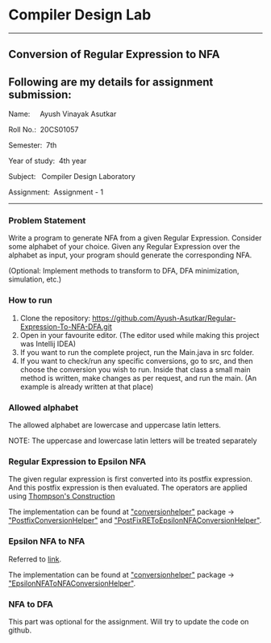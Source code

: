 # Compiler Design Lab

---

## Conversion of Regular Expression to NFA 
## Following are my details for assignment submission:
<p>Name: &nbsp;&nbsp;&nbsp;&nbsp;Ayush Vinayak Asutkar</p>
<p>Roll No.: &nbsp;20CS01057</p>
<p>Semester: &nbsp;7th</p>
<p>Year of study: &nbsp;4th year</p>
<p>Subject: &nbsp;&nbsp;Compiler Design Laboratory</p>
<p>Assignment: &nbsp;Assignment - 1</p>

---


### Problem Statement
<p>Write a program to generate NFA from a given Regular Expression. Consider some alphabet of your choice.
Given any Regular Expression over the alphabet as input, your program should generate the corresponding NFA.</p>

<p>(Optional: Implement methods to transform to DFA, DFA minimization, simulation, etc.)</p>

### How to run
1. Clone the repository: https://github.com/Ayush-Asutkar/Regular-Expression-To-NFA-DFA.git
2. Open in your favourite editor. (The editor used while making this project was Intellij IDEA)
3. If you want to run the complete project, run the Main.java in src folder.
4. If you want to check/run any specific conversions, go to src, and then choose the conversion you wish to run. Inside that class a small main method is written, make changes as per request, and run the main. (An example is already written at that place)

### Allowed alphabet
<p>The allowed alphabet are lowercase and uppercase latin letters.</p>
<p>NOTE: The uppercase and lowercase latin letters will be treated separately</p>

### Regular Expression to Epsilon NFA
<p>The given regular expression is first converted into its postfix expression.
And this postfix expression is then evaluated. The operators are applied using <a href="https://en.wikipedia.org/wiki/Thompson%27s_construction">Thompson's Construction</a></p>
<p>The implementation can be found at <a href="src/conversionhelper">"conversionhelper"</a> package -> <a href="src/conversionhelper/PostfixConversionHelper.java">"PostfixConversionHelper"</a>
and <a href="src/conversionhelper/PostFixREToEpsilonNFAConversionHelper.java">"PostFixREToEpsilonNFAConversionHelper"</a>.</p>

### Epsilon NFA to NFA
<p>Referred to <a href="https://www.tutorialspoint.com/how-to-convert-nfa-with-epsilon-to-without-epsilon">link</a>.</p>
<p>The implementation can be found at <a href="src/conversionhelper">"conversionhelper"</a> package -> 
<a href="src/conversionhelper/EpsilonNFAToNFAConversionHelper.java">"EpsilonNFAToNFAConversionHelper"</a>.</p>

### NFA to DFA
<p>This part was optional for the assignment. Will try to update the code on github.</p>